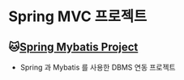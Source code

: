 # Spring MVC 프로젝트

## :cat:[Spring Mybatis Project](https://github.com/geunyang/Java_Spring/tree/master/SpMVC_003_SchoolV5)
* Spring 과 Mybatis 를 사용한 DBMS 연동 프로젝트
